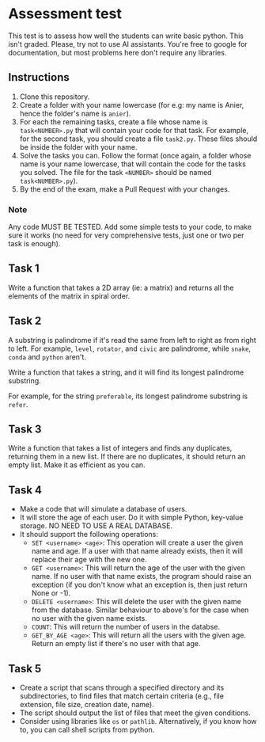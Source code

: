 # Assessment test

This test is to assess how well the students can write basic python.
This isn't graded. Please, try not to use AI assistants. You're free to google for documentation, but most problems here don't require any libraries.

## Instructions
1. Clone this repository.
2. Create a folder with your name lowercase (for e.g: my name is Anier, hence the folder's name is `anier`).
3. For each the remaining tasks, create a file whose name is `task<NUMBER>.py` that will contain your code for that task. For example, for the second task, you should create a file `task2.py`. These files should be inside the folder with your name.
4. Solve the tasks you can. Follow the format (once again, a folder whose name is your name lowercase, that will contain the code for the tasks you solved. The file for the task `<NUMBER>` should be named `task<NUMBER>.py`).
5. By the end of the exam, make a Pull Request with your changes.

### Note

Any code MUST BE TESTED. Add some simple tests to your code, to make sure it works (no need for very comprehensive tests, just one or two per task is enough).

## Task 1

Write a function that takes a 2D array (ie: a matrix) and returns all the elements of the matrix in spiral order.

## Task 2

A substring is palindrome if it's read the same from left to right as from right to left. For example, `level`, `rotator`, and `civic` are palindrome, while `snake`, `conda` and `python` aren't.

Write a function that takes a string, and it will find its longest palindrome substring.

For example, for the string `preferable`, its longest palindrome substring is `refer`.


## Task 3

Write a function that takes a list of integers and finds any duplicates, returning them in a new list. If there are no duplicates, it should return an empty list. Make it as efficient as you can.

## Task 4

- Make a code that will simulate a database of users.
- It will store the age of each user. Do it with simple Python, key-value storage. NO NEED TO USE A REAL DATABASE.
- It should support the following operations:
    - `SET <username> <age>`: This operation will create a user the given name and age. If a user with that name already exists, then it will replace their age with the new one.
    - `GET <username>`: This will return the age of the user with the given name. If no user with that name exists, the program should raise an exception (if you don't know what an exception is, then just return None or -1).
    - `DELETE <username>`: This will delete the user with the given name from the database. Similar behaviour to above's for the case when no user with the given name exists.
    - `COUNT`: This will return the number of users in the databse.
    - `GET_BY_AGE <age>`: This will return all the users with the given age. Return an empty list if there's no user with that age.


## Task 5
- Create a script that scans through a specified directory and its subdirectories, to find files that match certain criteria (e.g., file extension, file size, creation date, name).
- The script should output the list of files that meet the given conditions.
- Consider using libraries like `os` or `pathlib`. Alternatively, if you know how to, you can call shell scripts from python.
